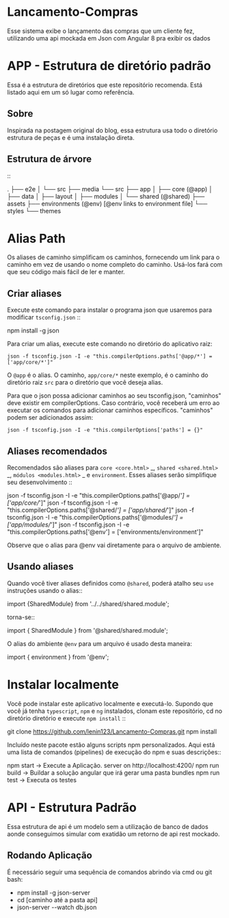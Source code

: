 # Lancamento-Compras
Esse sistema exibe o lançamento das compras que um cliente fez, utilizando uma api mockada em Json com Angular 8 pra exibir os dados

APP - Estrutura de diretório padrão
===========================

Essa é a estrutura de diretórios que este repositório recomenda. Está listado aqui
em um só lugar como referência.

Sobre
-----

Inspirada na postagem original do blog, essa estrutura usa todo o diretório
estrutura de peças e é uma instalação direta.


Estrutura de árvore
--------------

:: 

  . 
  ├── e2e
  │   └── src
  ├── media
  └── src
      ├── app
      │   ├── core (@app)
      │   ├── data
      │   ├── layout
      │   ├── modules
      │   └── shared (@shared)
      ├── assets
      ├── environments (@env) [@env links to environment file]
      └── styles
          └── themes        

Alias Path
==========
Os aliases de caminho simplificam os caminhos, fornecendo um link para o caminho em vez de
usando o nome completo do caminho. Usá-los fará com que seu código
mais fácil de ler e manter.


Criar aliases
--------------
Execute este comando para instalar o programa json que usaremos para modificar
``tsconfig.json`` ::

  npm install -g json

Para criar um alias, execute este comando no diretório do aplicativo raiz:

    json -f tsconfig.json -I -e "this.compilerOptions.paths['@app/*'] = ['app/core/*']"


O ``@app`` é o alias. O caminho, ``app/core/*`` neste exemplo, é o
caminho do diretório raiz ``src`` para o diretório que você deseja alias.

Para que o json possa adicionar caminhos ao seu tsconfig.json, "caminhos" deve existir em compilerOptions. Caso contrário, você receberá um erro ao executar os comandos para adicionar caminhos específicos. "caminhos" podem ser adicionados assim:

    json -f tsconfig.json -I -e "this.compilerOptions['paths'] = {}"

Aliases recomendados
-------------------
Recomendados são aliases para `core <core.html>` _, `shared <shared.html>` _,
`módulos <modules.html>` _ e ``environment``. Esses aliases serão
simplifique seu desenvolvimento ::

  json -f tsconfig.json -I -e "this.compilerOptions.paths['@app/*'] = ['app/core/*']"
  json -f tsconfig.json -I -e "this.compilerOptions.paths['@shared/*'] = ['app/shared/*']"
  json -f tsconfig.json -I -e "this.compilerOptions.paths['@modules/*'] = ['app/modules/*']"
  json -f tsconfig.json -I -e "this.compilerOptions.paths['@env'] = ['environments/environment']"

Observe que o alias para @env vai diretamente para o arquivo de ambiente.

Usando aliases
-------------
Quando você tiver aliases definidos como ``@shared``, poderá atalho seu ``use``
instruções usando o alias::

  import {SharedModule} from '../../shared/shared.module';

torna-se::

  import { SharedModule } from '@shared/shared.module';

O alias do ambiente ``@env`` para um arquivo é usado desta maneira:

  import { environment } from '@env';


Instalar localmente
===============
Você pode instalar este aplicativo localmente e executá-lo. Supondo que você já tenha
``typescript``, ``npm`` e ``ng`` instalados, clonam este repositório, cd no diretório
diretório e execute ``npm install`` ::

  git clone https://github.com/lenin123/Lancamento-Compras.git
  npm install

Incluído neste pacote estão alguns scripts npm personalizados. Aqui está uma lista de
comandos (pipelines) de execução do npm e suas descrições::

  npm start     -> Execute a Aplicação. server on http://localhost:4200/
  npm run build -> Buildar a solução angular que irá gerar uma pasta bundles
  npm run test  -> Executa os testes


API - Estrutura Padrão
===========================

Essa estrutura de api é um modelo sem a utilização de banco de dados aonde conseguimos simular com 
exatidão um retorno de api rest mockado.

Rodando Aplicação
-----

É necessário seguir uma sequência de comandos abrindo via cmd ou git bash:
- npm install -g json-server
- cd [caminho até a pasta api]
- json-server --watch db.json


